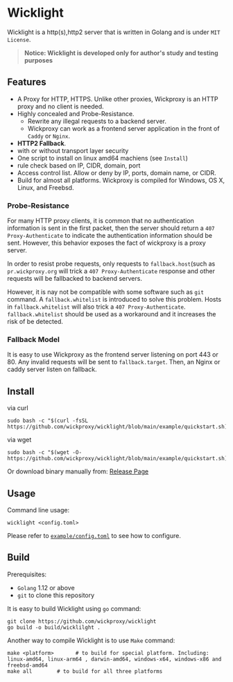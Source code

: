# Wicklight

Wicklight is a http(s),http2 server that is written in Golang and is under `MIT License`.

> **Notice: Wicklight is developed only for author's study and testing purposes**

## Features
* A Proxy for HTTP, HTTPS. Unlike other proxies, Wickproxy is an HTTP proxy and no client is needed.
* Highly concealed and Probe-Resistance.
    * Rewrite any illegal requests to a backend server.
    * Wickproxy can work as a frontend server application in the front of  `Caddy` or `Nginx`.
* **HTTP2 Fallback**.
* with or without transport layer security
* One script to install on linux amd64 machiens (see `Install`)
* rule check based on IP, CIDR, domain, port
* Access control list. Allow or deny by IP, ports, domain name, or CIDR. 
* Build for almost all platforms. Wickproxy is compiled for Windows, OS X, Linux, and Freebsd.

### Probe-Resistance
For many HTTP proxy clients, it is common that no authentication information is sent in the first packet, then the server should return a `407 Proxy-Authenticate` to indicate the authentication information should be sent. However, this behavior exposes the fact of wickproxy is a proxy server.

In order to resist probe requests, only requests to `fallback.host`(such as `pr.wickproxy.org` will trick a `407 Proxy-Authenticate` response and other requests will be fallbacked to backend servers. 

However, it is nay not be compatible with some software such as `git` command. A `fallback.whitelist` is introduced to solve this problem. Hosts in `fallback.whitelist` will also trick a `407 Proxy-Authenticate`. `fallback.whitelist` should be used as a workaround and it increases the risk of be detected.

### Fallback Model
It is easy to use Wickproxy as the frontend server listening on port 443 or 80. Any invalid requests will be sent to `fallback.target`. Then, an Nginx or caddy server listen on fallback.


## Install

via curl
```
sudo bash -c "$(curl -fsSL https://github.com/wickproxy/wicklight/blob/main/example/quickstart.sh)"
```
via wget
```
sudo bash -c "$(wget -O- https://github.com/wickproxy/wicklight/blob/main/example/quickstart.sh)"
```
<!--
https://raw.githubusercontent.com/wickproxy/wicktroja/main/example/install.sh
-->

Or download binary manually from: [Release Page](https://github.com/wickproxy/wicklight/releases)

## Usage

Command line usage:
```
wicklight <config.toml> 

```

Please refer to [`example/config.toml`](https://github.com/wickproxy/wicklight/blob/main/example/config.toml) to see how to configure.

## Build
Prerequisites:
* `Golang` 1.12 or above
* `git` to clone this repository

It is easy to build Wicklight using `go` command:
```
git clone https://github.com/wickproxy/wicklight
go build -o build/wicklilght .
```

Another way to compile Wicklight is to use `Make` command:
```
make <platform>       # to build for special platform. Including: linux-amd64, linux-arm64 , darwin-amd64, windows-x64, windows-x86 and freebsd-amd64
make all        # to build for all three platforms
```